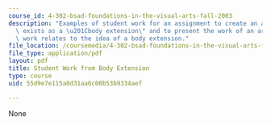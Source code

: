 ```yaml
---
course_id: 4-302-bsad-foundations-in-the-visual-arts-fall-2003
description: "Examples of student work for an assignment to create an art work that\
  \ exists as a \u201Cbody extension\" and to present the work of an artist whose\
  \ work relates to the idea of a body extension."
file_location: /coursemedia/4-302-bsad-foundations-in-the-visual-arts-fall-2003/55d9e7e115a0d31aa6c00b53b9334aef_foundfin.pdf
file_type: application/pdf
layout: pdf
title: Student Work from Body Extension
type: course
uid: 55d9e7e115a0d31aa6c00b53b9334aef

---
```

None